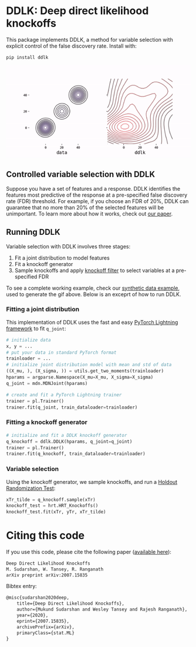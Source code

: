 # DDLK: Deep direct likelihood knockoffs

This package implements DDLK, a method for variable selection with explicit control of the false discovery rate.
Install with:
```
pip install ddlk
```

![](img/ddlk_train.gif)

## Controlled variable selection with DDLK

Suppose you have a set of features and a response.
DDLK identifies the features most predictive of the response at a pre-specified false discovery rate (FDR) threshold.
For example, if you choose an FDR of 20%, DDLK can guarantee that no more than 20% of the selected features will be unimportant.
To learn more about how it works, check out [our paper](https://arxiv.org/abs/2007.15835).

## Running DDLK

Variable selection with DDLK involves three stages:

1. Fit a joint distribution to model features
2. Fit a knockoff generator
3. Sample knockoffs and apply [knockoff filter](https://arxiv.org/abs/1610.02351) to select variables at a pre-specified FDR

To see a complete working example, check our [synthetic data example](examples/ddlk_synthetic_example_CPU.ipynb), used to generate the gif above.
Below is an exceprt of how to run DDLK.

### Fitting a joint distribution

This implementation of DDLK uses the fast and easy [PyTorch Lightning framework](https://github.com/PytorchLightning/pytorch-lightning) to fit `q_joint`:

```python
# initialize data
x, y = ...
# put your data in standard PyTorch format
trainloader = ...
# initialize joint distribution model with mean and std of data
((X_mu, ), (X_sigma, )) = utils.get_two_moments(trainloader)
hparams = argparse.Namespace(X_mu=X_mu, X_sigma=X_sigma)
q_joint = mdn.MDNJoint(hparams)
```


```python
# create and fit a PyTorch Lightning trainer
trainer = pl.Trainer()
trainer.fit(q_joint, train_dataloader=trainloader)
```

### Fitting a knockoff generator

```python
# initialize and fit a DDLK knockoff generator
q_knockoff = ddlk.DDLK(hparams, q_joint=q_joint)
trainer = pl.Trainer()
trainer.fit(q_knockoff, train_dataloader=trainloader)
```

### Variable selection

Using the knockoff generator, we sample knockoffs, and run a [Holdout Randomization Test](https://arxiv.org/abs/1811.00645):

```python
xTr_tilde = q_knockoff.sample(xTr)
knockoff_test = hrt.HRT_Knockoffs()
knockoff_test.fit(xTr, yTr, xTr_tilde)
```


# Citing this code
If you use this code, please cite the following paper ([available here](https://arxiv.org/abs/2007.15835)):
```
Deep Direct Likelihood Knockoffs
M. Sudarshan, W. Tansey, R. Ranganath
arXiv preprint arXiv:2007.15835
```
Bibtex entry:
```
@misc{sudarshan2020deep,
    title={Deep Direct Likelihood Knockoffs},
    author={Mukund Sudarshan and Wesley Tansey and Rajesh Ranganath},
    year={2020},
    eprint={2007.15835},
    archivePrefix={arXiv},
    primaryClass={stat.ML}
}
```
